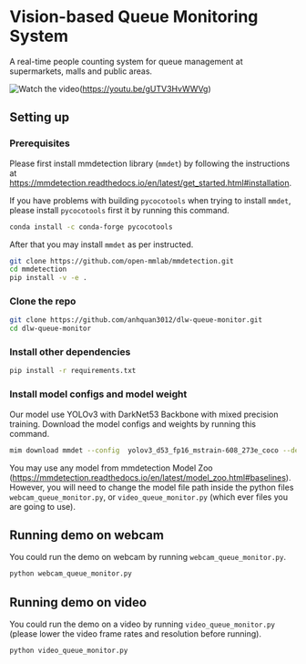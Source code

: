 # Vision-based Queue Monitoring System
A real-time people counting system for queue management at supermarkets, malls and public areas.

![Watch the video](https://i.imgur.com/vKb2F1B.png)(https://youtu.be/gUTV3HvWWVg)

## Setting up
### Prerequisites
Please first install mmdetection library (```mmdet```) by following the instructions at https://mmdetection.readthedocs.io/en/latest/get_started.html#installation.

If you have problems with building ```pycocotools``` when trying to install ```mmdet```, please install ```pycocotools``` first it by running this command.
```bash
conda install -c conda-forge pycocotools
```
After that you may install ```mmdet``` as per instructed.
```bash
git clone https://github.com/open-mmlab/mmdetection.git
cd mmdetection
pip install -v -e .
```

### Clone the repo
```bash
git clone https://github.com/anhquan3012/dlw-queue-monitor.git
cd dlw-queue-monitor
```

### Install other dependencies
```bash
pip install -r requirements.txt
```

### Install model configs and model weight
Our model use YOLOv3 with DarkNet53 Backbone with mixed precision training. Download the model configs and weights by running this command.
```bash
mim download mmdet --config  yolov3_d53_fp16_mstrain-608_273e_coco --dest .
```

You may use any model from mmdetection Model Zoo (https://mmdetection.readthedocs.io/en/latest/model_zoo.html#baselines). However, you will need to change the model file path inside the python files ```webcam_queue_monitor.py```, or ```video_queue_monitor.py``` (which ever files you are going to use).

## Running demo on webcam
You could run the demo on webcam by running ```webcam_queue_monitor.py```.
```bash
python webcam_queue_monitor.py
```

## Running demo on video
You could run the demo on a video by running ```video_queue_monitor.py``` (please lower the video frame rates and resolution before running).
```bash
python video_queue_monitor.py
```
